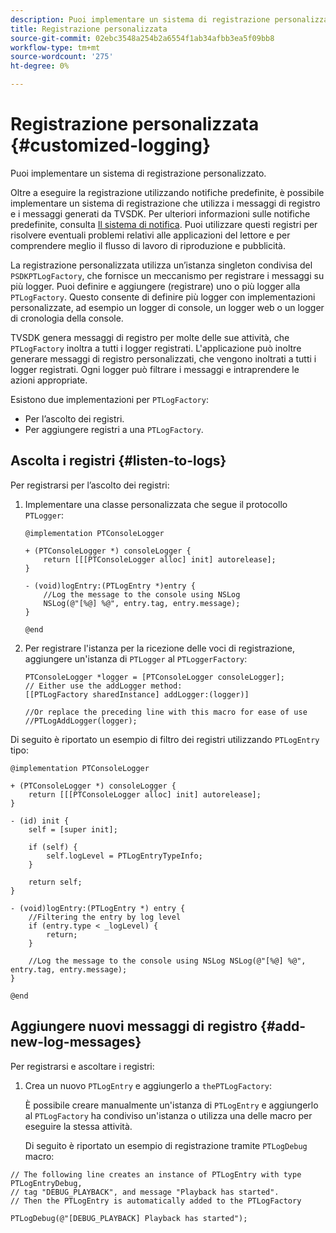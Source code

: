 ```yaml
---
description: Puoi implementare un sistema di registrazione personalizzato.
title: Registrazione personalizzata
source-git-commit: 02ebc3548a254b2a6554f1ab34afbb3ea5f09bb8
workflow-type: tm+mt
source-wordcount: '275'
ht-degree: 0%

---
```


# Registrazione personalizzata {#customized-logging}

Puoi implementare un sistema di registrazione personalizzato.

Oltre a eseguire la registrazione utilizzando notifiche predefinite, è possibile implementare un sistema di registrazione che utilizza i messaggi di registro e i messaggi generati da TVSDK. Per ulteriori informazioni sulle notifiche predefinite, consulta [Il sistema di notifica](../c-psdk-ios-1.4-notification-system/c-psdk-ios-1.4-notification-system.md). Puoi utilizzare questi registri per risolvere eventuali problemi relativi alle applicazioni del lettore e per comprendere meglio il flusso di lavoro di riproduzione e pubblicità.

La registrazione personalizzata utilizza un’istanza singleton condivisa del `PSDKPTLogFactory`, che fornisce un meccanismo per registrare i messaggi su più logger. Puoi definire e aggiungere (registrare) uno o più logger alla `PTLogFactory`. Questo consente di definire più logger con implementazioni personalizzate, ad esempio un logger di console, un logger web o un logger di cronologia della console.

TVSDK genera messaggi di registro per molte delle sue attività, che `PTLogFactory` inoltra a tutti i logger registrati. L&#39;applicazione può inoltre generare messaggi di registro personalizzati, che vengono inoltrati a tutti i logger registrati. Ogni logger può filtrare i messaggi e intraprendere le azioni appropriate.

Esistono due implementazioni per `PTLogFactory`:

* Per l’ascolto dei registri.
* Per aggiungere registri a una `PTLogFactory`.

## Ascolta i registri {#listen-to-logs}

Per registrarsi per l’ascolto dei registri:
1. Implementare una classe personalizzata che segue il protocollo `PTLogger`:

   ```
   @implementation PTConsoleLogger 
   
   + (PTConsoleLogger *) consoleLogger { 
       return [[[PTConsoleLogger alloc] init] autorelease]; 
   } 
   
   - (void)logEntry:(PTLogEntry *)entry { 
       //Log the message to the console using NSLog  
       NSLog(@"[%@] %@", entry.tag, entry.message); 
   } 
   
   @end
   ```

1. Per registrare l&#39;istanza per la ricezione delle voci di registrazione, aggiungere un&#39;istanza di `PTLogger` al `PTLoggerFactory`:

   ```
   PTConsoleLogger *logger = [PTConsoleLogger consoleLogger]; 
   // Either use the addLogger method: 
   [[PTLogFactory sharedInstance] addLogger:(logger)] 
   
   //Or replace the preceding line with this macro for ease of use 
   //PTLogAddLogger(logger); 
   ```

<!--<a id="example_3738B5A8B4C048D28695E62297CF39E3"></a>-->

Di seguito è riportato un esempio di filtro dei registri utilizzando `PTLogEntry` tipo:

```
@implementation PTConsoleLogger 
 
+ (PTConsoleLogger *) consoleLogger { 
    return [[[PTConsoleLogger alloc] init] autorelease]; 
} 
 
- (id) init { 
    self = [super init]; 
 
    if (self) { 
        self.logLevel = PTLogEntryTypeInfo; 
    } 
 
    return self; 
} 
 
- (void)logEntry:(PTLogEntry *) entry { 
    //Filtering the entry by log level  
    if (entry.type < _logLevel) { 
        return; 
    } 
 
    //Log the message to the console using NSLog NSLog(@"[%@] %@", entry.tag, entry.message); 
} 
 
@end
```

## Aggiungere nuovi messaggi di registro {#add-new-log-messages}

Per registrarsi e ascoltare i registri:
1. Crea un nuovo `PTLogEntry` e aggiungerlo a `thePTLogFactory`:

   È possibile creare manualmente un&#39;istanza di `PTLogEntry` e aggiungerlo al `PTLogFactory` ha condiviso un&#39;istanza o utilizza una delle macro per eseguire la stessa attività.

   Di seguito è riportato un esempio di registrazione tramite `PTLogDebug` macro:

<!--<a id="example_F014436E1686468F941F4EBD1A21B18E"></a>-->

```
// The following line creates an instance of PTLogEntry with type PTLogEntryDebug, 
// tag "DEBUG_PLAYBACK", and message "Playback has started". 
// Then the PTLogEntry is automatically added to the PTLogFactory  
 
PTLogDebug(@"[DEBUG_PLAYBACK] Playback has started");
```

